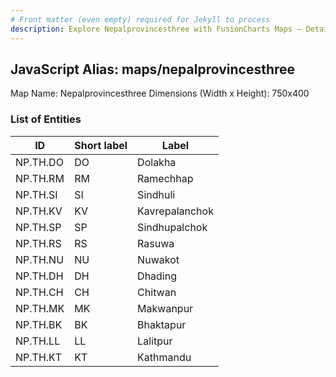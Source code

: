 ```yaml
---
# Front matter (even empty) required for Jekyll to process
description: Explore Nepalprovincesthree with FusionCharts Maps – Detailed features for seamless integration. Try now & enhance your data visualization today! 
---
```


## JavaScript Alias: maps/nepalprovincesthree

Map Name: Nepalprovincesthree
Dimensions (Width x Height): 750x400






### List of Entities

ID | Short label | Label
---|---|---|
NP.TH.DO|DO|Dolakha
NP.TH.RM|RM|Ramechhap
NP.TH.SI|SI|Sindhuli
NP.TH.KV|KV|Kavrepalanchok
NP.TH.SP|SP|Sindhupalchok
NP.TH.RS|RS|Rasuwa
NP.TH.NU|NU|Nuwakot
NP.TH.DH|DH|Dhading
NP.TH.CH|CH|Chitwan
NP.TH.MK|MK|Makwanpur
NP.TH.BK|BK|Bhaktapur
NP.TH.LL|LL|Lalitpur
NP.TH.KT|KT|Kathmandu